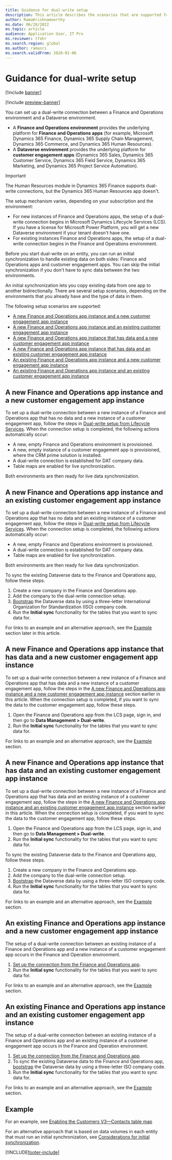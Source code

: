 ```yaml
---
title: Guidance for dual-write setup
description: This article describes the scenarios that are supported for dual-write setup.
author: RamaKrishnamoorthy
ms.date: 06/28/2022
ms.topic: article
audience: Application User, IT Pro
ms.reviewer: tfehr
ms.search.region: global
ms.author: ramasri
ms.search.validFrom: 2020-01-06
---
```


# Guidance for dual-write setup

[!include [banner](../../includes/banner.md)]

[!include [preview-banner](../../includes/preview-banner.md)]



You can set up a dual-write connection between a Finance and Operations environment and a Dataverse environment.

+ A **Finance and Operations environment** provides the underlying platform for **Finance and Operations apps** (for example, Microsoft Dynamics 365 Finance, Dynamics 365 Supply Chain Management, Dynamics 365 Commerce, and Dynamics 365 Human Resources).
+ A **Dataverse environment** provides the underlying platform for **customer engagement apps** (Dynamics 365 Sales, Dynamics 365 Customer Service, Dynamics 365 Field Service, Dynamics 365 Marketing, and Dynamics 365 Project Service Automation).

> [!IMPORTANT]
> The Human Resources module in Dynamics 365 Finance supports dual-write connections, but the Dynamics 365 Human Resources app doesn't.

The setup mechanism varies, depending on your subscription and the environment:

+ For new instances of Finance and Operations apps, the setup of a dual-write connection begins in Microsoft Dynamics Lifecycle Services (LCS). If you have a license for Microsoft Power Platform, you will get a new Dataverse environment if your tenant doesn't have one.
+ For existing instances Finance and Operations apps, the setup of a dual-write connection begins in the Finance and Operations environment.

Before you start dual-write on an entity, you can run an initial synchronization to handle existing data on both sides: Finance and Operations apps and customer engagement apps. You can skip the initial synchronization if you don't have to sync data between the two environments.

An initial synchronization lets you copy existing data from one app to another bidirectionally. There are several setup scenarios, depending on the environments that you already have and the type of data in them.

The following setup scenarios are supported:

+ [A new Finance and Operations app instance and a new customer engagement app instance](#new-new)
+ [A new Finance and Operations app instance and an existing customer engagement app instance](#new-existing)
+ [A new Finance and Operations app instance that has data and a new customer engagement app instance](#new-data-new)
+ [A new Finance and Operations app instance that has data and an existing customer engagement app instance](#new-data-existing)
+ [An existing Finance and Operations app instance and a new customer engagement app instance](#existing-new)
+ [An existing Finance and Operations app instance and an existing customer engagement app instance](#existing-existing)

## <a id="new-new"></a>A new Finance and Operations app instance and a new customer engagement app instance

To set up a dual-write connection between a new instance of a Finance and Operations app that has no data and a new instance of a customer engagement app, follow the steps in [Dual-write setup from Lifecycle Services](lcs-setup.md). When the connection setup is completed, the following actions automatically occur:

- A new, empty Finance and Operations environment is provisioned.
- A new, empty instance of a customer engagement app is provisioned, where the CRM prime solution is installed.
- A dual-write connection is established for DAT company data.
- Table maps are enabled for live synchronization.

Both environments are then ready for live data synchronization.

## <a id="new-existing"></a>A new Finance and Operations app instance and an existing customer engagement app instance

To set up a dual-write connection between a new instance of a Finance and Operations app that has no data and an existing instance of a customer engagement app, follow the steps in [Dual-write setup from Lifecycle Services](lcs-setup.md). When the connection setup is completed, the following actions automatically occur:

- A new, empty Finance and Operations environment is provisioned.
- A dual-write connection is established for DAT company data.
- Table maps are enabled for live synchronization.

Both environments are then ready for live data synchronization.

To sync the existing Dataverse data to the Finance and Operations app, follow these steps.

1. Create a new company in the Finance and Operations app.
2. Add the company to the dual-write connection setup.
3. [Bootstrap](bootstrap-company-data.md) the Dataverse data by using a three-letter International Organization for Standardization (ISO) company code.
4. Run the **Initial sync** functionality for the tables that you want to sync data for.

For links to an example and an alternative approach, see the [Example](#example) section later in this article.

## <a id="new-data-new"></a>A new Finance and Operations app instance that has data and a new customer engagement app instance

To set up a dual-write connection between a new instance of a Finance and Operations app that has data and a new instance of a customer engagement app, follow the steps in the [A new Finance and Operations app instance and a new customer engagement app instance](#new-new) section earlier in this article. When the connection setup is completed, if you want to sync the data to the customer engagement app, follow these steps.

1. Open the Finance and Operations app from the LCS page, sign in, and then go to **Data Management \> Dual-write**.
2. Run the **Initial sync** functionality for the tables that you want to sync data for.

For links to an example and an alternative approach, see the [Example](#example) section.

## <a id="new-data-existing"></a>A new Finance and Operations app instance that has data and an existing customer engagement app instance

To set up a dual-write connection between a new instance of a Finance and Operations app that has data and an existing instance of a customer engagement app, follow the steps in the [A new Finance and Operations app instance and an existing customer engagement app instance](#new-existing) section earlier in this article. When the connection setup is completed, if you want to sync the data to the customer engagement app, follow these steps.

1. Open the Finance and Operations app from the LCS page, sign in, and then go to **Data Management \> Dual-write**.
2. Run the **Initial sync** functionality for the tables that you want to sync data for.

To sync the existing Dataverse data to the Finance and Operations app, follow these steps.

1. Create a new company in the Finance and Operations app.
2. Add the company to the dual-write connection setup.
3. [Bootstrap](bootstrap-company-data.md) the Dataverse data by using a three-letter ISO company code.
4. Run the **Initial sync** functionality for the tables that you want to sync data for.

For links to an example and an alternative approach, see the [Example](#example) section.

## <a id="existing-new"></a>An existing Finance and Operations app instance and a new customer engagement app instance

The setup of a dual-write connection between an existing instance of a Finance and Operations app and a new instance of a customer engagement app occurs in the Finance and Operation environment.

1. [Set up the connection from the Finance and Operations app](enable-dual-write.md).
2. Run the **Initial sync** functionality for the tables that you want to sync data for.

For links to an example and an alternative approach, see the [Example](#example) section.

## <a id="existing-existing"></a>An existing Finance and Operations app instance and an existing customer engagement app instance

The setup of a dual-write connection between an existing instance of a Finance and Operations app and an existing instance of a customer engagement app occurs in the Finance and Operation environment.

1. [Set up the connection from the Finance and Operations app](enable-dual-write.md).
2. To sync the existing Dataverse data to the Finance and Operations app, [bootstrap](bootstrap-company-data.md) the Dataverse data by using a three-letter ISO company code.
3. Run the **Initial sync** functionality for the tables that you want to sync data for.

For links to an example and an alternative approach, see the [Example](#example) section.

## Example

For an example, see [Enabling the Customers V3—Contacts table map](enable-entity-map.md#enable-table-map)

For an alternative approach that is based on data volumes in each entity that must run an initial synchronization, see [Considerations for initial synchronization](initial-sync-guidance.md).


[!INCLUDE[footer-include](../../../../includes/footer-banner.md)]
